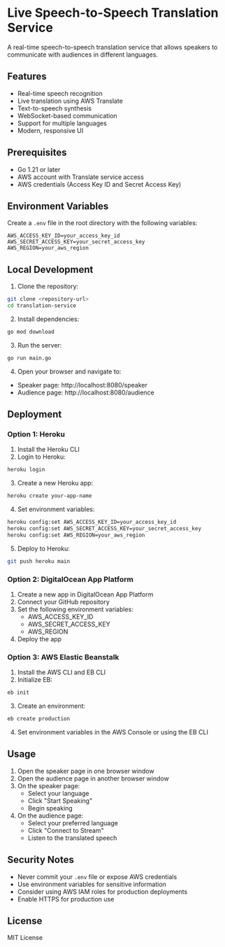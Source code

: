 # Live Speech-to-Speech Translation Service

A real-time speech-to-speech translation service that allows speakers to communicate with audiences in different languages.

## Features

- Real-time speech recognition
- Live translation using AWS Translate
- Text-to-speech synthesis
- WebSocket-based communication
- Support for multiple languages
- Modern, responsive UI

## Prerequisites

- Go 1.21 or later
- AWS account with Translate service access
- AWS credentials (Access Key ID and Secret Access Key)

## Environment Variables

Create a `.env` file in the root directory with the following variables:

```env
AWS_ACCESS_KEY_ID=your_access_key_id
AWS_SECRET_ACCESS_KEY=your_secret_access_key
AWS_REGION=your_aws_region
```

## Local Development

1. Clone the repository:
```bash
git clone <repository-url>
cd translation-service
```

2. Install dependencies:
```bash
go mod download
```

3. Run the server:
```bash
go run main.go
```

4. Open your browser and navigate to:
- Speaker page: http://localhost:8080/speaker
- Audience page: http://localhost:8080/audience

## Deployment

### Option 1: Heroku

1. Install the Heroku CLI
2. Login to Heroku:
```bash
heroku login
```

3. Create a new Heroku app:
```bash
heroku create your-app-name
```

4. Set environment variables:
```bash
heroku config:set AWS_ACCESS_KEY_ID=your_access_key_id
heroku config:set AWS_SECRET_ACCESS_KEY=your_secret_access_key
heroku config:set AWS_REGION=your_aws_region
```

5. Deploy to Heroku:
```bash
git push heroku main
```

### Option 2: DigitalOcean App Platform

1. Create a new app in DigitalOcean App Platform
2. Connect your GitHub repository
3. Set the following environment variables:
   - AWS_ACCESS_KEY_ID
   - AWS_SECRET_ACCESS_KEY
   - AWS_REGION
4. Deploy the app

### Option 3: AWS Elastic Beanstalk

1. Install the AWS CLI and EB CLI
2. Initialize EB:
```bash
eb init
```

3. Create an environment:
```bash
eb create production
```

4. Set environment variables in the AWS Console or using the EB CLI

## Usage

1. Open the speaker page in one browser window
2. Open the audience page in another browser window
3. On the speaker page:
   - Select your language
   - Click "Start Speaking"
   - Begin speaking
4. On the audience page:
   - Select your preferred language
   - Click "Connect to Stream"
   - Listen to the translated speech

## Security Notes

- Never commit your `.env` file or expose AWS credentials
- Use environment variables for sensitive information
- Consider using AWS IAM roles for production deployments
- Enable HTTPS for production use

## License

MIT License 